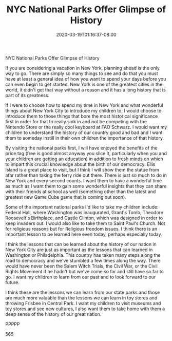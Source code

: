 ﻿---
title: "NYC National Parks Offer Glimpse of History"
date: 2020-03-19T01:16:37-08:00
description: "Text Tips for Web Success"
featured_image: "/images/Text.jpg"
tags: ["Text"]
---

NYC National Parks Offer Glimpse of History

If you are considering a vacation in New York, planning ahead is the only way to go. There are simply so many things to see and do that you must have at least a general idea of how you want to spend your days before you can even begin to get started. New York is one of the greatest cities in the world, it didn't get that way without a reason and it has a long history that is part of its greatness. 

If I were to choose how to spend my time in New York and what wonderful things about New York City to introduce my children to, I would choose to introduce them to those things that bore the most historical significance first in order for that to really sink in and not be competing with the Nintendo Store or the really cool keyboard at FAO Schwarz. I would want my children to understand the history of our country good and bad and I want them to someday instill in their own children the importance of that history. 

By visiting the national parks first, I will have enjoyed the benefits of the price tag (free is good almost anyway you slice it, particularly when you and your children are getting an education) in addition to fresh minds on which to impart this crucial knowledge about the birth of our democracy. Ellis Island is a great place to visit, but I think I will show them the statue from afar rather than taking the ferry ride out there. There is just so much to do in New York and every second counts. I want them to have a wonderful time as much as I want them to gain some wonderful insights that they can share with their friends at school as well (something other than the latest and greatest new Game Cube game that is coming out soon). 

Some of the important national parks I'd like to take my children include: Federal Hall, where Washington was inaugurated, Grant's Tomb, Theodore Roosevelt's Birthplace, and Castle Clinton, which was designed in order to keep invaders out. I would also like to take them to Saint Paul's Church. Not for religious reasons but for Religious freedom issues. I think there is an important lesson to be learned here even today, perhaps especially today.

I think the lessons that can be learned about the history of our nation in New York City are just as important as the lessons that can learned in Washington or Philadelphia. This country has taken many steps along the road to democracy and we've stumbled a few times along the way. There would have never been the Salem Witch Trials, the Civil War, or the Civil Rights Movement if he hadn't but we've come so far and still have so far to go. I want my children to learn from our past and to look forward to our future.

I think these are the lessons we can learn from our state parks and those are much more valuable than the lessons we can learn in toy stores and throwing Frisbee in Central Park. I want my children to visit museums and toy stores and see new cultures, I also want them to take home with them a deep sense of the history of our great nation.

PPPPP

565

